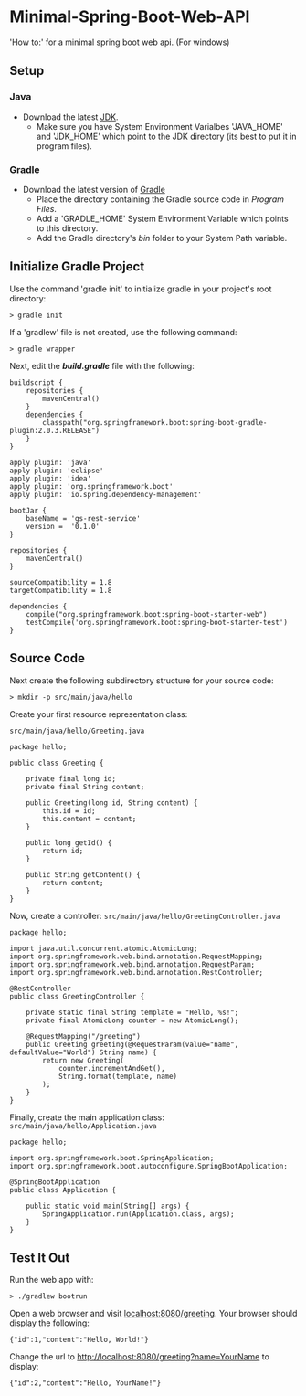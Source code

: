 # Minimal-Spring-Boot-Web-API
'How to:' for a minimal spring boot web api. (For windows)

## Setup
### Java
- Download the latest  [JDK](http://oracle.com/technetwork/java/javase/downloads/index.html).
    - Make sure you have System Environment Varialbes 'JAVA_HOME' and 'JDK_HOME' which point to the JDK directory (its best to put it in program files).

### Gradle
- Download the latest version of [Gradle](https://gradle.org/releases/)
    - Place the directory containing the Gradle source code in *Program Files*.
    - Add a 'GRADLE_HOME' System Environment Variable which points to this directory.
    - Add the Gradle directory's *bin* folder to your System Path variable.

## Initialize Gradle Project
Use the command 'gradle init' to initialize gradle in your project's root directory:
```
> gradle init
```

If a 'gradlew' file is not created, use the following command:
```
> gradle wrapper
```

Next, edit the ***build.gradle*** file with the following:
```
buildscript {
    repositories {
        mavenCentral()
    }
    dependencies {
        classpath("org.springframework.boot:spring-boot-gradle-plugin:2.0.3.RELEASE")
    }
}

apply plugin: 'java'
apply plugin: 'eclipse'
apply plugin: 'idea'
apply plugin: 'org.springframework.boot'
apply plugin: 'io.spring.dependency-management'

bootJar {
    baseName = 'gs-rest-service'
    version =  '0.1.0'
}

repositories {
    mavenCentral()
}

sourceCompatibility = 1.8
targetCompatibility = 1.8

dependencies {
    compile("org.springframework.boot:spring-boot-starter-web")
    testCompile('org.springframework.boot:spring-boot-starter-test')
}
```

## Source Code
Next create the following subdirectory structure for your source code:
```
> mkdir -p src/main/java/hello
```

Create your first resource representation class:
```
src/main/java/hello/Greeting.java
```
```
package hello;

public class Greeting {

    private final long id;
    private final String content;

    public Greeting(long id, String content) {
        this.id = id;
        this.content = content;
    }

    public long getId() {
        return id;
    }

    public String getContent() {
        return content;
    }
}
```

Now, create a controller:
```src/main/java/hello/GreetingController.java```

```
package hello;

import java.util.concurrent.atomic.AtomicLong;
import org.springframework.web.bind.annotation.RequestMapping;
import org.springframework.web.bind.annotation.RequestParam;
import org.springframework.web.bind.annotation.RestController;

@RestController
public class GreetingController {

    private static final String template = "Hello, %s!";
    private final AtomicLong counter = new AtomicLong();

    @RequestMapping("/greeting")
    public Greeting greeting(@RequestParam(value="name", defaultValue="World") String name) {
        return new Greeting(
            counter.incrementAndGet(), 
            String.format(template, name)
        );
    }
}
```

Finally, create the main application class:
```src/main/java/hello/Application.java```

```
package hello;

import org.springframework.boot.SpringApplication;
import org.springframework.boot.autoconfigure.SpringBootApplication;

@SpringBootApplication
public class Application {

    public static void main(String[] args) {
        SpringApplication.run(Application.class, args);
    }
}
```

## Test It Out
Run the web app with:
```
> ./gradlew bootrun
```

Open a web browser and visit [localhost:8080/greeting](localhost:8080/greeting). Your browser should display the following:
```
{"id":1,"content":"Hello, World!"}
```

Change the url to [http://localhost:8080/greeting?name=YourName](http://localhost:8080/greeting?name=YourName) to display:
```
{"id":2,"content":"Hello, YourName!"}
```